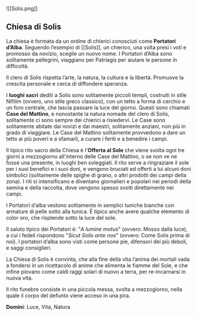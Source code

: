 ![[Solis.png]]

## Chiesa di Solis

La chiesa è formata da un ordine di chierici conosciuti come **Portatori d’Alba**. Seguendo l’esempio di [[Solis]], un chierico, una volta presi i voti e promosso da novizio, sceglie un nuovo nome. I Portatori d’Alba sono solitamente pellegrini, viaggiano per Patriagis per aiutare le persone in difficoltà. 

Il clero di Solis rispetta l’arte, la natura, la cultura e la libertà. Promuove la crescita personale e cerca di diffondere speranza. 

I **luoghi sacri** dediti a Solis sono solitamente piccoli templi, costruiti in stile Nifilim (ovvero, uno stile greco classico), con un tetto a forma di cerchio e un foro centrale, che lascia passare la luce del giorno. Questi sono chiamati **Case del Mattino**, e nonostante la natura nomade del clero di Solis, solitamente ci sono sempre dei chierici a risiedervi. Le Case sono solitamente abitate dai novizi e dai maestri, solitamente anziani, non più in grado di viaggiare. 
Le Case del Mattino solitamente provvedono a dare un tetto ai più poveri e a sfamarli, a curare i feriti e a benedire i campi. 

Il tipico rito sacro della Chiesa è l'**Offerta al Sole** che viene svolta ogni tre giorni a mezzogiorno all'interno delle Case del Mattino, o se non ve ne fosse una presente, in luoghi ben soleggiati. Il rito serve a ringraziare il sole per i suoi benefici e i suoi doni, e vengono bruciati ed offerti a lui alcuni doni simbolici (solitamente delle spighe di grano, o altri prodotti dei campi della zona).
I riti si intensificano e diventano giornalieri e popolari nei periodi della semina e della raccolta, dove vengono spesso svolti direttamente nei campi. 

I Portatori d’alba vestono solitamente in semplici tuniche bianche con armature di pelle sotto alla tunica. È tipico anche avere qualche elemento di color oro, che risplende sotto la luce del sole. 

Il saluto tipico dei Portatori è: "*A lumine motus*" (ovvero: Mosso dalla luce), a cui i fedeli rispondono "*Sicut Solis ante nos*" (ovvero: Come Solis prima di noi).
I portatori d’alba sono visti come persone pie, difensori dei più deboli, e saggi consiglieri. 

La Chiesa di Solis è convinta, che alla fine della vita l’anima dei mortali vada a fondersi in un ricettacolo di anime che alimenta le fiamme del Sole, e che infine piovano come caldi raggi solari di nuovo a terra, per re-incarnarsi in nuova vita.   

Il rito funebre consiste in una piccola messa, svolta a mezzogiorno, nella quale il corpo del defunto viene acceso in una pira. 

**Domini**: Luce, Vita, Natura